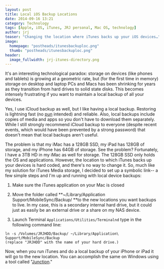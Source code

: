 ```yaml
---
layout: post
title: Local iOS Backup Locations
date: 2014-09-16 13:21
category: Technology
tags: [Apple, iOS, iTunes, JRJ personal, Mac OS, technology]
author: jrj
teaser: "Changing the location where iTunes backs up your iOS devices…"
image: 
  homepage: "postheads/itunesbackuploc.png"
  thumb: "postheads/itunesbackuploc.png"
header:
  image_fullwidth: jrj-itunes-directory.png
---
```

<!---
![Local iTunes Backups](/assets/postheads/itunesbackuploc.png "iTunes Backup Locations")
-->

It's an interesting technological paradox: storage on devices (like phones and tablets) is growing at a geometric rate, but (for the first time in memory) storage on desktop and laptop PCs and Macs has been shrinking for years as they transition from hard drives to solid state disks. This becomes intensely frustrating if you want to maintain a local backup of all your devices.

Yes, I use iCloud backup as well, but I like having a local backup. Restoring is lightning fast (no [pun](http://en.wikipedia.org/wiki/Lightning_(connector)) intended) and reliable. Also, local backups include copies of media and apps so you don't have to download them separately. While I still strongly recommend iCloud backup to everyone (despite recent events, which would have been prevented by a strong password) that doesn't mean that local backups aren't useful.

The problem is that my iMac has a 128GB SSD, my iPad has 128GB of storage, and my iPhone has 64GB of storage. See the problem? Fortunately, I have a 3TB HD in my iMac as well for storage. The 128GB SSD only holds the OS and applications. However, the location to which iTunes backs up your devices is hard coded, and there's no way to change it. So, much like my solution for iTunes Media storage, I decided to set up a symbolic link-- a few simple steps and I'm up and running with local device backups:

1. Make sure the iTunes application on your Mac is closed

2. Move the folder called **~/Library/Application Support/MobileSync/Backup/ **to the new locations you want backups to live. In my case, this is a secondary internal hard drive, but it could just as easily be an external drive or a share on my NAS device.

3. Launch Terminal `Applications/Utilities/Terminalnd` type in the following command line:

```
ln -s /Volumes/JRJHDD/Backup/ ~/Library/Application\ Support/MobileSync/Backup
(replace "JRJHDD" with the name of your hard drive.)
```

Now, when you run iTunes and do a local backup of your iPhone or iPad it will go to the new location. You can accomplish the same on Windows using a tool called "[Junction](http://technet.microsoft.com/en-us/sysinternals/bb896768.aspx)."
